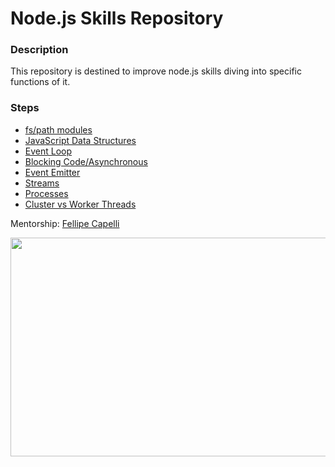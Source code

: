 # Node.js Skills Repository

### Description

This repository is destined to improve node.js skills diving into specific functions of it.

### Steps
 - [fs/path modules](https://github.com/ViniciusMartinsS/nodejs/tree/master/step01)
 - [JavaScript Data Structures](https://github.com/ViniciusMartinsS/nodejs/tree/master/step02)
 - [Event Loop](https://github.com/ViniciusMartinsS/nodejs/tree/master/step03)
 - [Blocking Code/Asynchronous](https://github.com/ViniciusMartinsS/nodejs)
 - [Event Emitter](https://github.com/ViniciusMartinsS/nodejs)
 - [Streams](https://github.com/ViniciusMartinsS/nodejs)
 - [Processes](https://github.com/ViniciusMartinsS/nodejs)
 - [Cluster vs Worker Threads](https://github.com/ViniciusMartinsS/nodejs)

Mentorship: [Fellipe Capelli](https://github.com/fecaps)

<img src="https://nodejs.org/static/images/logos/nodejs-new-pantone-black.png" width="700" height="350" >
